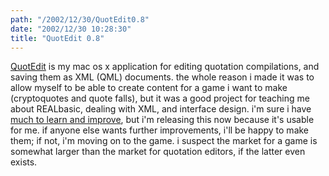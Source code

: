 ```yaml
---
path: "/2002/12/30/QuotEdit0.8" 
date: "2002/12/30 10:28:30" 
title: "QuotEdit 0.8" 
---
```

<a href="http://www.randomchaos.com/qml/quotedit/">QuotEdit</a> is my mac os x application for editing quotation compilations, and saving them as XML (QML) documents. the whole reason i made it was to allow myself to be able to create content for a game i want to make (cryptoquotes and quote falls), but it was a good project for teaching me about REALbasic, dealing with XML, and interface design. i'm sure i have <a href="http://weblog.randomchaos.com/index.php?date=2002-12-29&amp;title=why+interfaces+are+bad">much to learn and improve</a>, but i'm releasing this now because it's usable for me. if anyone else wants further improvements, i'll be happy to make them; if not, i'm moving on to the game. i suspect the market for a game is somewhat larger than the market for quotation editors, if the latter even exists.